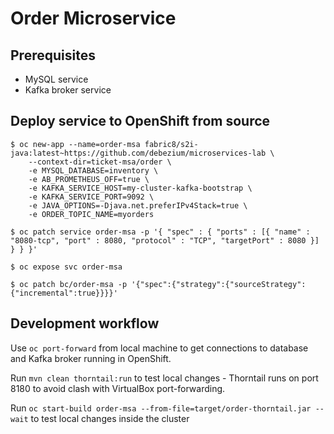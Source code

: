 # Order Microservice

## Prerequisites

* MySQL service
* Kafka broker service

## Deploy service to OpenShift from source

```
$ oc new-app --name=order-msa fabric8/s2i-java:latest~https://github.com/debezium/microservices-lab \
    --context-dir=ticket-msa/order \
    -e MYSQL_DATABASE=inventory \
    -e AB_PROMETHEUS_OFF=true \
    -e KAFKA_SERVICE_HOST=my-cluster-kafka-bootstrap \
    -e KAFKA_SERVICE_PORT=9092 \
    -e JAVA_OPTIONS=-Djava.net.preferIPv4Stack=true \
    -e ORDER_TOPIC_NAME=myorders

$ oc patch service order-msa -p '{ "spec" : { "ports" : [{ "name" : "8080-tcp", "port" : 8080, "protocol" : "TCP", "targetPort" : 8080 }] } } }'

$ oc expose svc order-msa

$ oc patch bc/order-msa -p '{"spec":{"strategy":{"sourceStrategy":{"incremental":true}}}}'
```

## Development workflow
Use `oc port-forward` from local machine to get connections to database and Kafka broker running in OpenShift.

Run `mvn clean thorntail:run` to test local changes - Thorntail runs on port 8180 to avoid clash with VirtualBox port-forwarding.

Run `oc start-build order-msa --from-file=target/order-thorntail.jar --wait` to test local changes inside the cluster
